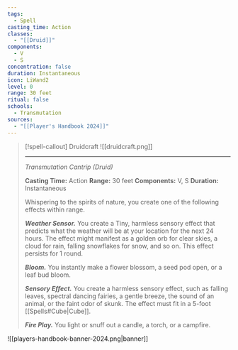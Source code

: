 ```yaml
---
tags:
  - Spell
casting_time: Action
classes:
  - "[[Druid]]"
components:
  - V
  - S
concentration: false
duration: Instantaneous
icon: LiWand2
level: 0
range: 30 feet
ritual: false
schools:
  - Transmutation
sources: 
  - "[[Player's Handbook 2024]]"
---
```

>[!spell-callout] Druidcraft
>![[druidcraft.png]]
>
>---
>_Transmutation Cantrip (Druid)_
>
>**Casting Time:** Action
>**Range:** 30 feet
>**Components:** V, S
>**Duration:** Instantaneous
>
>Whispering to the spirits of nature, you create one of the following effects within range.
>
>**_Weather Sensor._** You create a Tiny, harmless sensory effect that predicts what the weather will be at your location for the next 24 hours. The effect might manifest as a golden orb for clear skies, a cloud for rain, falling snowflakes for snow, and so on. This effect persists for 1 round.
>
>**_Bloom._** You instantly make a flower blossom, a seed pod open, or a leaf bud bloom.
>
>**_Sensory Effect._** You create a harmless sensory effect, such as falling leaves, spectral dancing fairies, a gentle breeze, the sound of an animal, or the faint odor of skunk. The effect must fit in a 5-foot [[Spells#Cube\|Cube]].
>
>**_Fire Play._** You light or snuff out a candle, a torch, or a campfire.


![[players-handbook-banner-2024.png|banner]]